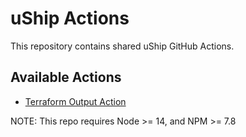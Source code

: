 # uShip Actions

This repository contains shared uShip GitHub Actions.

## Available Actions

* [Terraform Output Action](terraform-output/README.md)

NOTE: This repo requires Node >= 14, and NPM >= 7.8
